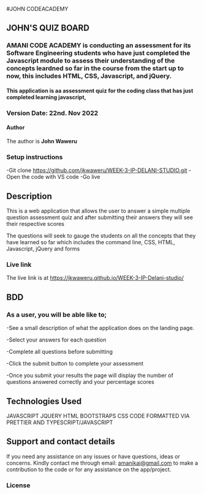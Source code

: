 #JOHN CODEACADEMY
## JOHN'S QUIZ BOARD

### AMANI CODE ACADEMY is conducting an assessment for its Software Engineering students who have just completed the Javascript module to assess their understanding of the concepts leardned so far in the course from the start up to now, this includes HTML, CSS, Javascript, and jQuery.

#### This application is aa assessment quiz for the coding class that has just completed learning javascript, 

### Version Date: 22nd. Nov 2022

#### Author

The author is **John Waweru**

### Setup instructions

-Git clone https://github.com/jkwaweru/WEEK-3-IP-DELANI-STUDIO.git
-Open the code with VS code
-Go live

## Description

This is a web application that allows the user to answer a simple multiple question assessment quiz and after submitting their answers they will see their respective scores

The questions will seek to gauge the students on all the concepts that they have learned so far which includes the command line, CSS, HTML, Javascript, jQuery and forms

### Live link

The live link is at https://jkwaweru.github.io/WEEK-3-IP-Delani-studio/

### 

## BDD

### As a user, you will be able like to;

-See a small description of what the application does on the landing page.

-Select your answers for each question

-Complete all questions before submitting

-Click the submit button to complete your assessment

-Once you submit your results the page will display the number of questions answered correctly and your percentage scores

## Technologies Used

JAVASCRIPT
JQUERY
HTML
BOOTSTRAPS
CSS
CODE FORMATTED VIA PRETTIER AND TYPESCRIPT/JAVASCRIPT

## Support and contact details

If you need any assistance on any issues or have questions, ideas or concerns. Kindly contact me through email: amanikai@gmail.com to make a contribution to the code or for any assistance on the app/project.

### License
